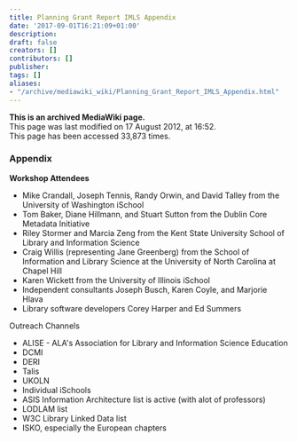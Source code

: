 ```yaml
---
title: Planning Grant Report IMLS Appendix
date: '2017-09-01T16:21:09+01:00'
description: 
draft: false
creators: []
contributors: []
publisher: 
tags: []
aliases:
- "/archive/mediawiki_wiki/Planning_Grant_Report_IMLS_Appendix.html"
---
```


 **This is an archived MediaWiki page.**  
This page was last modified on 17 August 2012, at 16:52.  
This page has been accessed 33,873 times.

### Appendix

**Workshop Attendees**

- Mike Crandall, Joseph Tennis, Randy Orwin, and David Talley from the University of Washington iSchool
- Tom Baker, Diane Hillmann, and Stuart Sutton from the Dublin Core Metadata Initiative
- Riley Stormer and Marcia Zeng from the Kent State University School of Library and Information Science
- Craig Willis (representing Jane Greenberg) from the School of Information and Library Science at the University of North Carolina at Chapel Hill 
- Karen Wickett from the University of Illinois iSchool
- Independent consultants Joseph Busch, Karen Coyle, and Marjorie Hlava
- Library software developers Corey Harper and Ed Summers

Outreach Channels

- ALISE - ALA's Association for Library and Information Science Education 
- DCMI 
- DERI 
- Talis 
- UKOLN 
- Individual iSchools 
- ASIS Information Architecture list is active (with alot of professors) 
- LODLAM list 
- W3C Library Linked Data list 
- ISKO, especially the European chapters

